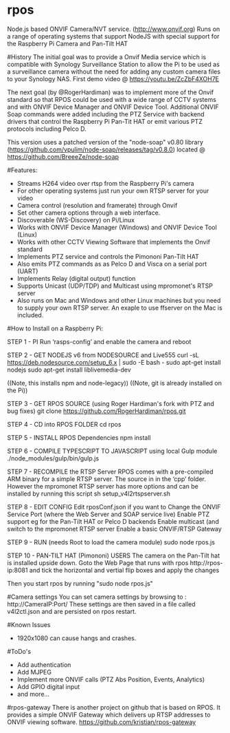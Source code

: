 # rpos
Node.js based ONVIF Camera/NVT service. (http://www.onvif.org) 
Runs on a range of operating systems that support NodeJS
with special support for the Raspberry Pi Camera and Pan-Tilt HAT

#History
The initial goal was to provide a Onvif Media service which is compatible with Synology Surveillance Station to allow the Pi to be used as a surveillance camera without the need for adding any custom camera files to your Synology NAS.
First demo video @ https://youtu.be/ZcZbF4XOH7E

The next goal (by @RogerHardiman) was to implement more of the Onvif standard so that RPOS could be used with a wide range of CCTV systems and with ONVIF Device Manager and ONVIF Device Tool. Additional ONVIF Soap commands were added including the PTZ Service with backend drivers that control the Raspberry Pi Pan-Tit HAT or emit various PTZ protocols including Pelco D.

This version uses a patched version of the "node-soap" v0.80 library (https://github.com/vpulim/node-soap/releases/tag/v0.8.0) located @ https://github.com/BreeeZe/node-soap

#Features:

- Streams H264 video over rtsp from the Raspberry Pi's camera
- For other operating systems just run your own RTSP server for your video
- Camera control (resolution and framerate) through Onvif 
- Set other camera options through a web interface.
- Discoverable (WS-Discovery) on Pi/Linux
- Works with ONVIF Device Manager (Windows) and ONVIF Device Tool (Linux)
- Works with other CCTV Viewing Software that implements the Onvif standard
- Implements PTZ service and controls the Pimononi Pan-Tilt HAT
- Also emits PTZ commands as as Pelco D and Visca on a serial port (UART)
- Implements Relay (digital output) function
- Supports Unicast (UDP/TDP) and Multicast using mpromonet's RTSP server
- Also runs on Mac and Windows and other Linux machines but you need to supply your own RTSP server. An exaple to use ffserver on the Mac is included.

#How to Install on a Raspberry Pi:

STEP 1 - PI
  Run ‘rasps-config’ and enable the camera and reboot
 
STEP 2 - GET NODEJS v6 from NODESOURCE and Live555
  curl -sL https://deb.nodesource.com/setup_6.x | sudo -E bash -
  sudo apt-get install nodejs
  sudo apt-get install liblivemedia-dev
 
  ((Note, this installs npm and node-legacy))
  ((Note, git is already installed on the Pi))


STEP 3 - GET RPOS SOURCE (using Roger Hardiman's fork with PTZ and bug fixes)
  git clone https://github.com/RogerHardiman/rpos.git

STEP 4 - CD into RPOS FOLDER
  cd rpos

STEP 5 - INSTALL RPOS Dependencies
  npm install

STEP 6 - COMPILE TYPESCRIPT TO JAVASCRIPT using local Gulp module
  ./node_modules/gulp/bin/gulp.js

STEP 7 - RECOMPILE the RTSP Server
  RPOS comes with a pre-compiled ARM binary for a simple RTSP server.
  The source in in the ‘cpp’ folder.
  However the mpromonet RTSP server has more options and can be installed by running this script
     sh setup_v4l2rtspserver.sh
 

STEP 8 - EDIT CONFIG
  Edit rposConf.json if you want to
    Change the ONVIF Service Port (where the Web Server and SOAP service live)
    Enable PTZ support eg for the Pan-Tilt HAT or Pelco D backends
    Enable multicast (and switch to the mpromonet RTSP server
    Enable a basic ONVIF/RTSP Gateway

STEP 9 - RUN (needs Root to load the camera module)
  sudo node rpos.js

STEP 10 - PAN-TILT HAT (Pimononi) USERS
  The camera on the Pan-Tilt hat is installed upside down.
  Goto the Web Page that runs with rpos http://rpos-ip:8081
  and tick the horizontal and vertial flip boxes and apply the changes


Then you start rpos by running "sudo node rpos.js"


#Camera settings
You can set camera settings by browsing to : http://CameraIP:Port/
These settings are then saved in a file called v4l2ctl.json and are persisted on rpos restart.

#Known Issues
- 1920x1080 can cause hangs and crashes.

#ToDo's
- Add authentication
- Add MJPEG
- Implement more ONVIF calls (PTZ Abs Position, Events, Analytics)
- Add GPIO digital input
- and more...

#rpos-gateway
There is another project on github that is based on RPOS. It provides a simple ONVIF Gateway which delivers up RTSP addresses to ONVIF viewing software. https://github.com/kristian/rpos-gateway

